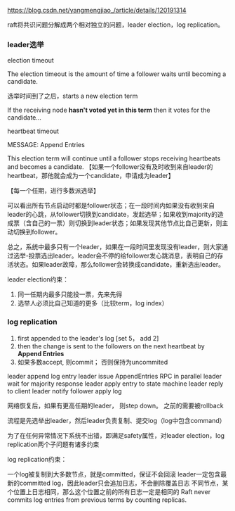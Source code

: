 https://blog.csdn.net/yangmengjiao_/article/details/120191314

raft将共识问题分解成两个相对独立的问题，leader election，log replication。

### leader选举

election timeout

The election timeout is the amount of time a follower waits until becoming a candidate.

选举时间到了之后，starts a new election term

If the receiving node **hasn't voted yet in this term** then it votes for the candidate...

heartbeat timeout

MESSAGE: Append Entries

This election term will continue until a follower stops receiving heartbeats and becomes a candidate.
【如果一个follower没有及时收到来自leader的heartbeat，那他就会成为一个candidate，申请成为leader】

【每一个任期，进行多数派选举】

可以看出所有节点启动时都是follower状态；在一段时间内如果没有收到来自leader的心跳，从follower切换到candidate，发起选举；如果收到majority的造成票（含自己的一票）则切换到leader状态；如果发现其他节点比自己更新，则主动切换到follower。

总之，系统中最多只有一个leader，如果在一段时间里发现没有leader，则大家通过选举-投票选出leader。leader会不停的给follower发心跳消息，表明自己的存活状态。如果leader故障，那么follower会转换成candidate，重新选出leader。

leader election约束：

1. 同一任期内最多只能投一票，先来先得
2. 选举人必须比自己知道的更多（比较term，log index）

### log replication

1. first appended to the leader's log
    [set 5， add 2]
2. then the change is sent to the followers on the next heartbeat by **Append Entries**
3. 如果多数accept, 则commit； 否则保持为uncommited

leader append log entry
leader issue AppendEntries RPC in parallel
leader wait for majority response
leader apply entry to state machine
leader reply to client
leader notify follower apply log

网络恢复后，如果有更高任期的leader， 则step down。 之前的需要被rollback

流程是先选举出leader，然后leader负责复制、提交log（log中包含command）

为了在任何异常情况下系统不出错，即满足safety属性，对leader election，log replication两个子问题有诸多约束

log replication约束：

一个log被复制到大多数节点，就是committed，保证不会回滚
leader一定包含最新的committed log，因此leader只会追加日志，不会删除覆盖日志
不同节点，某个位置上日志相同，那么这个位置之前的所有日志一定是相同的
Raft never commits log entries from previous terms by counting replicas.
